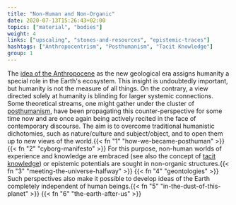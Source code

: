 ```yaml
---
title: "Non-Human and Non-Organic"
date: 2020-07-13T15:26:43+02:00
topics: ["material", "bodies"]
weight: 4
links: ["upscaling", "stones-and-resources", "epistemic-traces"]
hashtags: ["Anthropocentrism", "Posthumanism", "Tacit Knowledge"]
group: 1
---
```


The [idea of the Anthropocene](https://www.hkw.de/en/programm/themen/das_anthropozaen_am_hkw/das_anthropozaen_am_hkw_start.php) as the new geological era assigns humanity a special role in the Earth's ecosystem. This insight is undoubtedly important, but humanity is not the measure of all things. On the contrary, a view directed solely at humanity is blinding for larger systemic connections. Some theoretical streams, one might gather under the cluster of [posthumanism](https://www.bloomsbury.com/uk/posthuman-glossary-9781350030244/), have been propagating this counter-perspective for some time now and are once again being actively recited in the face of contemporary discourse. The aim is to overcome traditional humanistic dichotomies, such as nature/culture and subject/object, and to open them up to new views of the world.{{< fn "1" "how-we-became-posthuman" >}} {{< fn "2" "cyborg-manifesto" >}} For this purpose, non-human worlds of experience and knowledge are embraced (see also the concept of [tacit knowledge](https://en.wikipedia.org/wiki/Tacit_knowledge)) or epistemic potentials are sought in non-organic structures.{{< fn "3" "meeting-the-universe-halfway" >}} {{< fn "4" "geontologies" >}} Such perspectives also make it possible to develop ideas of the Earth completely independent of human beings.{{< fn "5" "in-the-dust-of-this-planet" >}} {{< fn "6" "the-earth-after-us" >}}